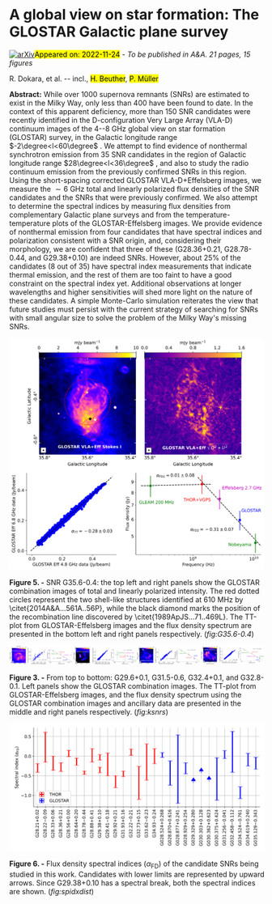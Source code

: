 <div class="macros" style="visibility:hidden;">
$\newcommand{\ensuremath}{}$
$\newcommand{\xspace}{}$
$\newcommand{\object}[1]{\texttt{#1}}$
$\newcommand{\farcs}{{.}''}$
$\newcommand{\farcm}{{.}'}$
$\newcommand{\arcsec}{''}$
$\newcommand{\arcmin}{'}$
$\newcommand{\ion}[2]{#1#2}$
$\newcommand{\textsc}[1]{\textrm{#1}}$
$\newcommand{\hl}[1]{\textrm{#1}}$
$\newcommand{\dok}{\citetalias{2021A&A...651A..86D}}$
$\newcommand{\loren}{\citetalias{2017A&A...605A..58A}}$</div>

<div class="macros" style="visibility:hidden;">
$\newcommand{\ensuremath}{}$
$\newcommand{\xspace}{}$
$\newcommand{\object}[1]{\texttt{#1}}$
$\newcommand{\farcs}{{.}''}$
$\newcommand{\farcm}{{.}'}$
$\newcommand{\arcsec}{''}$
$\newcommand{\arcmin}{'}$
$\newcommand{\ion}[2]{#1#2}$
$\newcommand{\textsc}[1]{\textrm{#1}}$
$\newcommand{\hl}[1]{\textrm{#1}}$
$\newcommand{\dok}{\citetalias{2021A&A...651A..86D}}$
$\newcommand{\loren}{\citetalias{2017A&A...605A..58A}}$</div>



<div id="title">

# A global view on star formation: The GLOSTAR Galactic plane survey

</div>
<div id="comments">

[![arXiv](https://img.shields.io/badge/arXiv-2211.13811-b31b1b.svg)](https://arxiv.org/abs/2211.13811)<mark>Appeared on: 2022-11-24</mark> - _To be published in A&A. 21 pages, 15 figures_

</div>
<div id="authors">

R. Dokara, et al. -- incl., <mark><mark>H. Beuther</mark></mark>, <mark><mark>P. Müller</mark></mark>

</div>
<div id="abstract">

**Abstract:** While over 1000 supernova remnants (SNRs) are estimated to exist in the Milky Way, only less than 400 have been found to date.  In the context of this apparent deficiency, more than 150 SNR candidates were recently identified in the D-configuration Very Large Array (VLA-D) continuum images of the 4--8 GHz global view on star formation (GLOSTAR) survey, in the Galactic longitude range $-2\degree<l<60\degree$ . We attempt to find evidence of nonthermal synchrotron emission from 35 SNR candidates in the region of Galactic longitude range $28\degree<l<36\degree$ , and also to study the radio continuum emission from the previously confirmed SNRs in this region. Using the short-spacing corrected GLOSTAR VLA-D+Effelsberg images, we measure the ${\sim}6$ GHz total and linearly polarized flux densities of the SNR candidates and the SNRs that were previously confirmed.  We also attempt to determine the spectral indices by measuring flux densities from complementary Galactic plane surveys and from the temperature-temperature plots of the GLOSTAR-Effelsberg images. We provide evidence of nonthermal emission from four candidates that have spectral indices and polarization consistent with a SNR origin, and, considering their morphology, we are confident that three of these (G28.36+0.21, G28.78-0.44, and G29.38+0.10) are indeed SNRs.  However, about $25\%$ of the candidates (8 out of 35) have spectral index measurements that indicate thermal emission, and the rest of them are too faint to have a good constraint on the spectral index yet. Additional observations at longer wavelengths and higher sensitivities will shed more light on the nature of these candidates.  A simple Monte-Carlo simulation reiterates the view that future studies must persist with the current strategy of searching for SNRs with small angular size to solve the problem of the Milky Way's missing SNRs.

</div>

<div id="div_fig1">

<img src="tmp_2211.13811/./figs/G35.6-0.4.png" alt="Fig5" width="100%"/>

**Figure 5. -** SNR G35.6-0.4: the top left and right panels show the GLOSTAR combination images of total and linearly polarized intensity.  The red dotted circles represent the two shell-like structures identified at 610 MHz by \citet{2014A&A...561A..56P}, while the black diamond marks the position of the recombination line discovered by \citet{1989ApJS...71..469L}.  The TT-plot from GLOSTAR-Effelsberg images and the flux density spectrum are presented in the bottom left and right panels respectively.  (*fig:G35.6-0.4*)

</div>
<div id="div_fig2">

<img src="tmp_2211.13811/./figs/G29.6+0.1.png" alt="Fig3.1" width="25%"/><img src="tmp_2211.13811/./figs/G31.5-0.6.png" alt="Fig3.2" width="25%"/><img src="tmp_2211.13811/./figs/G32.4+0.1.png" alt="Fig3.3" width="25%"/><img src="tmp_2211.13811/./figs/G32.8-0.1.png" alt="Fig3.4" width="25%"/>

**Figure 3. -** From top to bottom: G29.6+0.1, G31.5-0.6, G32.4+0.1, and G32.8-0.1.  Left panels show the GLOSTAR combination images.  The TT-plot from GLOSTAR-Effelsberg images, and the flux density spectrum using the GLOSTAR combination images and ancillary data are presented in the middle and right panels respectively.   (*fig:ksnrs*)

</div>
<div id="div_fig3">

<img src="tmp_2211.13811/./figs/spidx_dist2.png" alt="Fig6" width="100%"/>

**Figure 6. -** Flux density spectral indices ($\alpha_{\mathrm{FD}}$) of the candidate SNRs being studied in this work.  Candidates with lower limits are represented by upward arrows.  Since G29.38+0.10 has a spectral break, both the spectral indices are shown.  (*fig:spidxdist*)

</div>